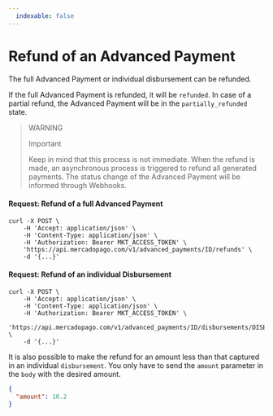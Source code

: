 ```yaml
---
  indexable: false
---
```


# Refund of an Advanced Payment

The full Advanced Payment or individual disbursement can be refunded.

If the full Advanced Payment is refunded, it will be `refunded`. In case of a partial refund, the Advanced Payment will be in the `partially_refunded` state.

> WARNING
>
> Important
>
> Keep in mind that this process is not immediate. When the refund is made, an asynchronous process is triggered to refund all generated payments. The status change of the Advanced Payment will be informed through Webhooks.

#### Request: Refund of a full Advanced Payment
```curl
curl -X POST \
    -H 'Accept: application/json' \
    -H 'Content-Type: application/json' \
    -H 'Authorization: Bearer MKT_ACCESS_TOKEN' \
    'https://api.mercadopago.com/v1/advanced_payments/ID/refunds' \
    -d '{...}'
```

#### Request: Refund of an individual Disbursement
```curl
curl -X POST \
    -H 'Accept: application/json' \
    -H 'Content-Type: application/json' \
    -H 'Authorization: Bearer MKT_ACCESS_TOKEN' \
    'https://api.mercadopago.com/v1/advanced_payments/ID/disbursements/DISBURSEMENT_ID/refunds' \
    -d '{...}'
```

It is also possible to make the refund for an amount less than that captured in an individual `disbursement`. You only have to send the `amount` parameter in the `body` with the desired amount.

```json
{
  "amount": 10.2
}
```  
